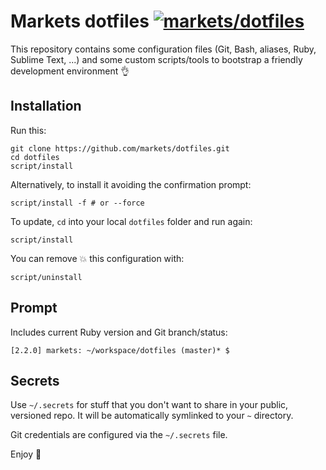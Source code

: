 # Markets dotfiles [![markets/dotfiles](http://img.shields.io/badge/good-stuff-blue.svg)](https://github.com/markets/dotfiles)

This repository contains some configuration files (Git, Bash, aliases, Ruby, Sublime Text, ...) and some custom scripts/tools to bootstrap a friendly development environment :ok_hand:

## Installation

Run this:

```
git clone https://github.com/markets/dotfiles.git
cd dotfiles
script/install
```

Alternatively, to install it avoiding the confirmation prompt:

```
script/install -f # or --force
```

To update, `cd` into your local `dotfiles` folder and run again:

```
script/install
```

You can remove :boom: this configuration with:

```
script/uninstall
```

## Prompt

Includes current Ruby version and Git branch/status:

```
[2.2.0] markets: ~/workspace/dotfiles (master)* $
```

## Secrets

Use `~/.secrets` for stuff that you don't want to share in your public, versioned repo. It will be automatically symlinked to your `~` directory.

Git credentials are configured via the `~/.secrets` file.

Enjoy :metal:
